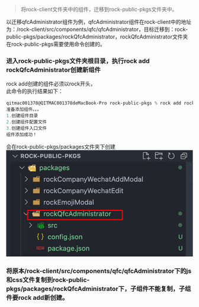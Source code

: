 > 将rock-client文件夹中的组件，迁移到rock-public-pkgs文件夹中。

以迁移qfcAdministrator组件为例，qfcAdministrator组件在rock-client中的地址为：/rock-client/src/components/qfc/qfcAdministrator，目标迁移到：rock-public-pkgs/packages/rockQfcAdministrator，rockQfcAdministrator文件夹在rock-public-pkgs需要使用命令创建的。
### 进入rock-public-pkgs文件夹根目录，执行rock add rockQfcAdministrator创建新组件
rock add创建的组件必须以rock开头，<br />此命令的执行结果如下：
```powershell
qitmac001378@QITMAC001378deMacBook-Pro rock-public-pkgs % rock add rockQfcAdministrator
准备添加组件。。。
1.创建组件目录
2.创建组件配置文件
3.创建组件入口文件
组件添加成功！
```
会在rock-public-pkgs/packages文件夹下创建<br />![image.png](../../images/41621e3b5b58057ea7a1c47c55b6e996.png)

### 将原本/rock-client/src/components/qfc/qfcAdministrator下的js和css文件复制到rock-public-pkgs/packages/rockQfcAdministrator下，子组件不能复制，子组件要rock add新创建。


